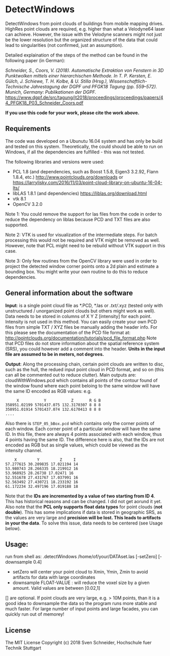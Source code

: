 # DetectWindows
DetectWindows from point clouds of buildings from mobile mapping drives. HighRes point clouds are required, e.g. higher than what a Velodyne64 laser can achieve. However, the issue with the Velodyne scanners might not just be the lower resolution but the organized structure of the data that could lead to singularities (not confirmed, just an assumption).

Detailed explaination of the steps of the method can be found in the following paper (in German):

*Schneider, S., Coors, V. (2018). Automatische Extraktion von Fenstern in 3D Punktwolken mittels einer hierarchischen Methode. In T. P. Kersten, E. Gülch, J. Schiewe, T. H. Kolbe, & U. Stilla (Hrsg.), Wissenschaftlich-Technische Jahrestagung der DGPF und PFGK18 Tagung (pp. 559–572). Munich, Germany: Publikationen der DGPF.*
https://www.dgpf.de/src/tagung/jt2018/proceedings/proceedings/papers/44_PFGK18_P03_Schneider_Coors.pdf

**If you use this code for your work, please cite the work above.**

## Requirements
The code was developed on a Ubunutu 16.04 system and has only be build and tested on this system. Theoretically, the could should be able to run on Windows, if all the dependencies are fulfilled - this was not tested.

The following libraries and versions were used:

* PCL 1.8 (and dependencies, such as Boost 1.5.8, Eigen3 3.2.92, Flann 1.8.4, etc.) http://www.pointclouds.org/downloads or https://larrylisky.com/2016/11/03/point-cloud-library-on-ubuntu-16-04-lts/
* libLAS 1.8.1 (and dependencies) https://liblas.org/download.html
* vtk 8.1 
* OpenCV 3.2.0

Note 1: You could remove the support for las files from the code in order to reduce the dependency on liblas because PCD and TXT files are also supported.

Note 2: VTK is used for visualization of the intermediate steps. For batch processing this would not be required and VTK might be removed as well. However, note that PCL might need to be rebuild without VTK support in this case.

Note 3: Only few routines from the OpenCV library were used in order to project the detected window corner points onto a 2d plain and estimate a bounding box. You might write your own routine to do this to reduce dependencies. 

## General information about the software

**Input**: is a single point cloud file as *.PCD, *.las or *.txt/*.xyz (tested only with unstructured / unorganized point clouds but others might work as well).
Data needs to be stored in columns of X Y Z [intensity] for each point. Intensity is not used in this method.
You can easily create your own PCD files from simple TXT / XYZ files be manually adding the header info. For this please see the documentation of the PCD file format at: http://pointclouds.org/documentation/tutorials/pcd_file_format.php
Note that PCD files do not store information about the spatial reference system (SRS), you could however add a comment into the header.
**Units in the input file are assumed to be in meters, not degrees.**

**Output**: Along the processing chain, certain point clouds are written to disc, such as the hull, the redued input point cloud in PCD format, and so on (this can all be commented out to reduce clutter).
Main outputs are: cloudWithWindows.pcd which contains all points of the contour found of the window found where each point beloing to the same window will have the same ID encoded as RGB values: e.g.
```
     X           Y           Z       R G B
358951.02199 5701437.075 132.3170307 8 8 8
358951.01914 5701437.074 132.6170413 8 8 8
....
```
Also there is `STEP_05_bBox.pcd` which contains only the corner points of each window. Each corner point of a particular window will have the same ID. In this file, there are always 4 points associated with each window, thus 4 points having the same ID. The difference here is also, that the IDs are not encoded as RGB but as single values, which could be viewed as the intensity channel. 

```
    X         Y         Z     I
57.277615 30.209835 17.021194 14
53.980743 28.266335 18.219912 16
53.968925 28.26738 17.02471 16
52.551678 27.431767 17.037991 16
52.563492 27.430721 18.233192 16
61.172234 32.497196 17.019188 18

```
Note that the **IDs are incremented by a value of two starting from ID 4**. This has historical reasons and can be changed. I did not get aorund it yet.
Also note that the **PCL only supports float data types** for point clouds (**not double**). This has some implications if data is stored in geographic SRS, as the values are very large and **precision will be lost. This leads to artifacts in your the data**. To solve this issue, data needs to be centered (see Usage below).

## Usage:
run from shell as: .detectWindows /home/of/your/DATAset.las [-setZero] [-downsample 0.4]
- setZero will center your point cloud to Xmin, Ymin, Zmin to avoid artifacts for data with large coordinates 
- downsample FLOAT-VALUE : will reduce the voxel size by a given amount. Valid values are between [0.02,1]

[] are optional. If point clouds are very large, e.g. > 10M points, than it is a good idea to downsample the data so the program runs more stable and much faster. For large number of input points and large facades, you can quickly run out of memorey!


## License
The MIT License
Copyright (c) 2018 Sven Schneider, Hochschule fuer Technik Stuttgart





